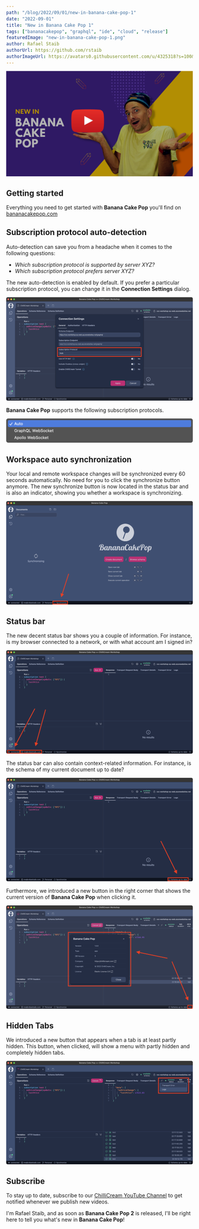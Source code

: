 ```yaml
---
path: "/blog/2022/09/01/new-in-banana-cake-pop-1"
date: "2022-09-01"
title: "New in Banana Cake Pop 1"
tags: ["bananacakepop", "graphql", "ide", "cloud", "release"]
featuredImage: "new-in-banana-cake-pop-1.png"
author: Rafael Staib
authorUrl: https://github.com/rstaib
authorImageUrl: https://avatars0.githubusercontent.com/u/4325318?s=100&v=4
---
```


[![YouTube Video](../shared/new-in-bcp-youtube.png)](https://www.youtube.com/watch?v=LlPEO2p_Bb8)

## Getting started

Everything you need to get started with **Banana Cake Pop** you'll find on [bananacakepop.com](https://bananacakepop.com)

## Subscription protocol auto-detection

Auto-detection can save you from a headache when it comes to the following questions:

- _Which subscription protocol is supported by server XYZ?_
- _Which subscription protocol prefers server XYZ?_

The new auto-detection is enabled by default. If you prefer a particular subscription protocol, you can change it in the **Connection Settings** dialog.

![Subscription protocol](subscription-protocol-auto-detection-1.png)

**Banana Cake Pop** supports the following subscription protocols.

![Supported subscription protocols](subscription-protocol-auto-detection-2.png)

## Workspace auto synchronization

Your local and remote workspace changes will be synchronized every 60 seconds automatically. No need for you to click the synchronize button anymore. The new synchronize button is now located in the status bar and is also an indicator, showing you whether a workspace is synchronizing.

![Workspace auto synchronization](workspace-auto-synchronization-1.png)

## Status bar

The new decent status bar shows you a couple of information. For instance, is my browser connected to a network, or with what account am I signed in?

![Network status and username](status-bar-1.png)

The status bar can also contain context-related information. For instance, is the schema of my current document up to date?

![Schema status](status-bar-2.png)

Furthermore, we introduced a new button in the right corner that shows the current version of **Banana Cake Pop** when clicking it.

![Version info](status-bar-3.png)

## Hidden Tabs

We introduced a new button that appears when a tab is at least partly hidden. This button, when clicked, will show a menu with partly hidden and completely hidden tabs.

![Version info](hidden-tabs-1.png)

## Subscribe

To stay up to date, subscribe to our [ChilliCream YouTube Channel](https://www.youtube.com/c/ChilliCream) to get notified whenever we publish new videos.

I'm Rafael Staib, and as soon as **Banana Cake Pop 2** is released, I'll be right here to tell you what's new in **Banana Cake Pop**!
